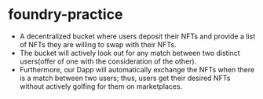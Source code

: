 # foundry-practice

- A decentralized bucket where users deposit their NFTs and provide a list of NFTs they are willing to swap with their NFTs. 
- The bucket will actively look out for any match between two distinct users(offer of one with the consideration of the other). 
- Furthermore, our Dapp will automatically exchange the NFTs when there is a match between two users; thus, users get their desired NFTs without actively golfing for them on marketplaces.
